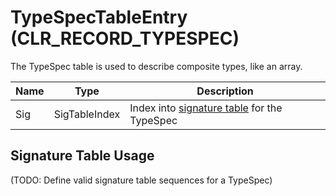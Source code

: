 # TypeSpecTableEntry (CLR_RECORD_TYPESPEC)

The TypeSpec table is used to describe composite types, like an array.

| Name | Type                 | Description  |
|------|----------------------|------------  |
| Sig  | SigTableIndex        | Index into [signature table](SignatureTable.md) for the TypeSpec|

## Signature Table Usage

(TODO: Define valid signature table sequences for a TypeSpec)
